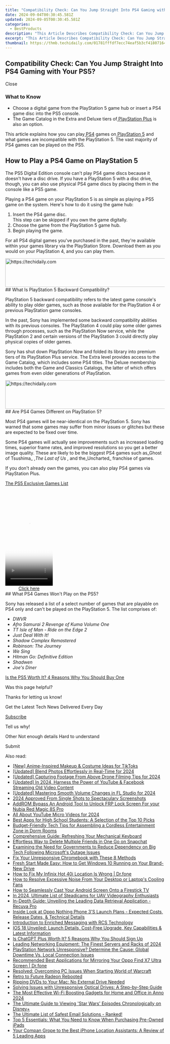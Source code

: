 ```yaml
---
title: "Compatibility Check: Can You Jump Straight Into PS4 Gaming with Your PS5?"
date: 2024-09-04T00:30:45.581Z
updated: 2024-09-05T00:30:45.581Z
categories:
  - BestProducts
description: "This Article Describes Compatibility Check: Can You Jump Straight Into PS4 Gaming with Your PS5?"
excerpt: "This Article Describes Compatibility Check: Can You Jump Straight Into PS4 Gaming with Your PS5?"
thumbnail: https://thmb.techidaily.com/01781fffdf7ecc74eaf5b3cf4180716493ded8344db51bb91021cea7376b2f5b.jpg
---
```


## Compatibility Check: Can You Jump Straight Into PS4 Gaming with Your PS5?

Close 

###  What to Know

* Choose a digital game from the PlayStation 5 game hub or insert a PS4 game disc into the PS5 console.
* The Game Catalog in the Extra and Deluxe tiers of[ PlayStation Plus](https://www.lifewire.com/what-is-playstation-plus-4772152) is also an option.

 This article explains how you can play[ PS4](https://www.lifewire.com/ps4-ps4-slim-and-ps4-pro-4154452) games on[ PlayStation 5](https://www.lifewire.com/playstation-5-4778089) and what games are incompatible with the PlayStation 5\. The vast majority of PS4 games can be played on the PS5.

##  How to Play a PS4 Game on PlayStation 5 

 The PS5 Digital Edition console can't play PS4 game discs because it doesn't have a disc drive. If you have a PlayStation 5 with a disc drive, though, you can also use physical PS4 game discs by placing them in the console like a PS5 game. 

 Playing a PS4 game on your PlayStation 5 is as simple as playing a PS5 game on the system. Here's how to do it using the game hub:

1. Insert the PS4 game disc.  
This step can be skipped if you own the game digitally.
2. Choose the game from the PlayStation 5 game hub.
3. Begin playing the game.

 For all PS4 digital games you've purchased in the past, they're available within your games library via the PlayStation Store. Download them as you would on your PlayStation 4, and you can play them. 

<!-- affiliate ads begin -->
<a href="https://appsumo.8odi.net/c/5597632/2082530/7443" target="_top" id="2082530">
  <img src="//a.impactradius-go.com/display-ad/7443-2082530" border="0" alt="https://techidaily.com" width="728" height="90"/>
</a>
<img height="0" width="0" src="https://appsumo.8odi.net/i/5597632/2082530/7443" style="position:absolute;visibility:hidden;" border="0" />
<!-- affiliate ads end -->
##  What Is PlayStation 5 Backward Compatibility? 

 PlayStation 5 backward compatibility refers to the latest game console's ability to play older games, such as those available for the PlayStation 4 or previous PlayStation game consoles. 

 In the past, Sony has implemented some backward compatibility abilities with its previous consoles. The PlayStation 4 could play some older games through processes, such as the PlayStation Now service, while the PlayStation 2 and certain versions of the PlayStation 3 could directly play physical copies of older games. 

 Sony has shut down PlayStation Now and folded its library into premium tiers of its PlayStation Plus service. The Extra level provides access to the Game Catalog, which includes some PS4 titles. The Deluxe membership includes both the Game and Classics Catalogs, the latter of which offers games from even older generations of PlayStation.  

<!-- affiliate ads begin -->
<a href="https://aligracehair.sjv.io/c/5597632/2016148/19272" target="_top" id="2016148">
  <img src="//a.impactradius-go.com/display-ad/19272-2016148" border="0" alt="https://techidaily.com" width="728" height="90"/>
</a>
<img height="0" width="0" src="https://aligracehair.sjv.io/i/5597632/2016148/19272" style="position:absolute;visibility:hidden;" border="0" />
<!-- affiliate ads end -->
##  Are PS4 Games Different on PlayStation 5? 

 Most PS4 games will be near-identical on the PlayStation 5\. Sony has warned that some games may suffer from minor issues or glitches but these are expected to be fixed over time. 

 Some PS4 games will actually see improvements such as increased loading times, superior frame rates, and improved resolutions so you get a better image quality. These are likely to be the biggest PS4 games such as_Ghost of Tsushima_ ,_The Last of Us_ , and the_Uncharted_ franchise of games. 

 If you don't already own the games, you can also play PS4 games via PlayStation Plus.

[ The PS5 Exclusive Games List ](https://www.lifewire.com/ps5-games-list-5076154) 

<!-- affiliate ads begin -->
<span id="1770526">
					<video width="150" height="300" style="cursor:pointer"
           poster="//a.impactradius-go.com/display-clicktoplayimage/1770526.png"
           onclick="if(!this.playClicked){this.play();this.setAttribute('controls',true);this.playClicked=true;}">
	   <source src="//a.impactradius-go.com/display-ad/20702-1770526">
	   <img src="//a.impactradius-go.com/display-clicktoplayimage/1770526.png" style="border: none; height: 100%; width: 100%; object-fit: contain">
	</video>
	<div style="width:150px;text-align:center"><a href="javascript:window.open(decodeURIComponent('https%3A%2F%2Ftokenmetrics.sjv.io%2Fc%2F5597632%2F1770526%2F20702'), '_blank');void(0);">Click here</a></div>
</span>
<img height="0" width="0" src="https://imp.pxf.io/i/5597632/1770526/20702" style="position:absolute;visibility:hidden;" border="0" />
<!-- affiliate ads end -->
##  What PS4 Games Won't Play on the PS5? 

 Sony has released a list of a select number of games that are playable on PS4 only and can't be played on the PlayStation 5\. The list comprises of:

* _DWVR_
* _Afro Samurai 2 Revenge of Kuma Volume One_
* _TT Isle of Man - Ride on the Edge 2_
* _Just Deal With It!_
* _Shadow Complex Remastered_
* _Robinson: The Journey_
* _We Sing_
* _Hitman Go: Definitive Edition_
* _Shadwen_
* _Joe's Diner_

[  Is the PS5 Worth It? 4 Reasons Why You Should Buy One ](https://www.lifewire.com/is-ps5-worth-it-8629161) 

Was this page helpful?

Thanks for letting us know!

 Get the Latest Tech News Delivered Every Day

[ Subscribe ](https://www.lifewire.com/#) 

Tell us why!

 Other  Not enough details  Hard to understand 

 Submit 

<ins class="adsbygoogle"
     style="display:block"
     data-ad-format="autorelaxed"
     data-ad-client="ca-pub-7571918770474297"
     data-ad-slot="1223367746"></ins>



<ins class="adsbygoogle"
     style="display:block"
     data-ad-client="ca-pub-7571918770474297"
     data-ad-slot="8358498916"
     data-ad-format="auto"
     data-full-width-responsive="true"></ins>

<span class="atpl-alsoreadstyle">Also read:</span>
<div><ul>
<li><a href="https://tiktok-video-files.techidaily.com/new-anime-inspired-makeup-and-costume-ideas-for-tiktoks/"><u>[New] Anime-Inspired Makeup & Costume Ideas for TikToks</u></a></li>
<li><a href="https://fox-info.techidaily.com/updated-blend-photos-effortlessly-in-real-time-for-2024/"><u>[Updated] Blend Photos Effortlessly in Real-Time for 2024</u></a></li>
<li><a href="https://fox-info.techidaily.com/updated-capturing-footage-from-above-drone-filming-tips-for-2024/"><u>[Updated] Capturing Footage From Above  Drone Filming Tips for 2024</u></a></li>
<li><a href="https://facebook-clips.techidaily.com/updated-in-2024-harness-the-power-of-youtube-and-facebook-streaming-old-video-content/"><u>[Updated] In 2024, Harness the Power of YouTube & Facebook  Streaming Old Video Content</u></a></li>
<li><a href="https://vp-tips.techidaily.com/updated-mastering-smooth-volume-changes-in-fl-studio-for-2024/"><u>[Updated] Mastering Smooth Volume Changes in FL Studio for 2024</u></a></li>
<li><a href="https://some-techniques.techidaily.com/2024-approved-from-single-shots-to-spectaculary-screenshots/"><u>2024 Approved  From Single Shots to Spectaculary Screenshots</u></a></li>
<li><a href="https://bypass-frp.techidaily.com/addrom-bypass-an-android-tool-to-unlock-frp-lock-screen-for-your-nubia-red-magic-8s-pro-by-drfone-android/"><u>AddROM Bypass An Android Tool to Unlock FRP Lock Screen For your Nubia Red Magic 8S Pro</u></a></li>
<li><a href="https://youtube-video-recordings.techidaily.com/all-about-youtube-micro-videos-for-2024/"><u>All About YouTube Micro Videos for 2024</u></a></li>
<li><a href="https://techno-recovery.techidaily.com/best-apps-for-high-school-students-a-selection-of-the-top-10-picks/"><u>Best Apps for High School Students: A Selection of the Top 10 Picks</u></a></li>
<li><a href="https://techno-recovery.techidaily.com/budget-friendly-tech-tips-for-assembling-a-cordless-entertainment-zone-in-dorm-rooms/"><u>Budget-Friendly Tech Tips for Assembling a Cordless Entertainment Zone in Dorm Rooms</u></a></li>
<li><a href="https://techno-recovery.techidaily.com/comprehensive-guide-refreshing-your-mechanical-keyboard/"><u>Comprehensive Guide: Refreshing Your Mechanical Keyboard</u></a></li>
<li><a href="https://techno-recovery.techidaily.com/effortless-way-to-delete-multiple-friends-in-one-go-on-snapchat/"><u>Effortless Way to Delete Multiple Friends in One Go on Snapchat</u></a></li>
<li><a href="https://techno-recovery.techidaily.com/examining-the-need-for-governments-to-reduce-dependency-on-big-tech-following-microsofts-outage-issues/"><u>Examining the Need for Governments to Reduce Dependency on Big Tech Following Microsoft's Outage Issues</u></a></li>
<li><a href="https://techno-recovery.techidaily.com/fix-your-unresponsive-chromebook-with-these-8-methods/"><u>Fix Your Unresponsive Chromebook with These 8 Methods</u></a></li>
<li><a href="https://techno-recovery.techidaily.com/fresh-start-made-easy-how-to-get-windows-10-running-on-your-brand-new-drive/"><u>Fresh Start Made Easy: How to Get Windows 10 Running on Your Brand-New Drive</u></a></li>
<li><a href="https://fake-location.techidaily.com/how-to-fix-my-infinix-hot-40i-location-is-wrong-drfone-by-drfone-virtual-android/"><u>How to Fix My Infinix Hot 40i Location Is Wrong | Dr.fone</u></a></li>
<li><a href="https://techno-recovery.techidaily.com/how-to-resolve-excessive-noise-from-your-desktop-or-laptops-cooling-fans/"><u>How to Resolve Excessive Noise From Your Desktop or Laptop's Cooling Fans</u></a></li>
<li><a href="https://techno-recovery.techidaily.com/how-to-seamlessly-cast-your-android-screen-onto-a-firestick-tv/"><u>How to Seamlessly Cast Your Android Screen Onto a Firestick TV</u></a></li>
<li><a href="https://some-guidance.techidaily.com/in-2024-ultimate-list-of-steadicams-for-uav-videography-enthusiasts/"><u>In 2024, Ultimate List of Steadicams for UAV Videography Enthusiasts</u></a></li>
<li><a href="https://techno-recovery.techidaily.com/in-depth-guide-unveiling-the-leading-data-retrieval-application-recuva-pro/"><u>In-Depth Guide: Unveiling the Leading Data Retrieval Application - Recuva Pro</u></a></li>
<li><a href="https://techno-recovery.techidaily.com/inside-look-at-oppo-nothing-phone-3s-launch-plans-expected-costs-release-dates-and-technical-details/"><u>Inside Look at Oppo Nothing Phone 3'S Launch Plans - Expected Costs, Release Dates, & Technical Details</u></a></li>
<li><a href="https://techno-recovery.techidaily.com/introduction-to-enriched-messaging-with-rcs-technology/"><u>Introduction to Enriched Messaging with RCS Technology</u></a></li>
<li><a href="https://techno-recovery.techidaily.com/ios-18-unveiled-launch-details-cost-free-upgrade-key-capabilities-and-latest-information/"><u>IOS 18 Unveiled: Launch Details, Cost-Free Upgrade, Key Capabilities & Latest Information</u></a></li>
<li><a href="https://techno-recovery.techidaily.com/is-chatgpt-plus-worth-it-5-reasons-why-you-should-sign-up/"><u>Is ChatGPT Plus Worth It? 5 Reasons Why You Should Sign Up</u></a></li>
<li><a href="https://techno-recovery.techidaily.com/leading-networking-equipment-the-finest-servers-and-racks-of-2024/"><u>Leading Networking Equipment: The Finest Servers and Racks of 2024</u></a></li>
<li><a href="https://techno-recovery.techidaily.com/playstation-network-unresponsive-determine-the-cause-global-downtime-vs-local-connection-issues/"><u>PlayStation Network Unresponsive? Determine the Cause: Global Downtime Vs. Local Connection Issues</u></a></li>
<li><a href="https://screen-mirror.techidaily.com/recommended-best-applications-for-mirroring-your-oppo-find-x7-ultra-screen-drfone-by-drfone-android/"><u>Recommended Best Applications for Mirroring Your Oppo Find X7 Ultra Screen | Dr.fone</u></a></li>
<li><a href="https://win-answers.techidaily.com/resolved-overcoming-pc-issues-when-starting-world-of-warcraft/"><u>Resolved: Overcoming PC Issues When Starting World of Warcraft</u></a></li>
<li><a href="https://screen-activity-recording.techidaily.com/retro-to-future-radeon-rebooted/"><u>Retro to Future  Radeon Rebooted</u></a></li>
<li><a href="https://discover-great.techidaily.com/ripping-dvds-to-your-mac-no-external-drive-needed/"><u>Ripping DVDs to Your Mac: No External Drive Needed</u></a></li>
<li><a href="https://techno-recovery.techidaily.com/solving-issues-with-unresponsive-optical-drives-a-step-by-step-guide/"><u>Solving Issues with Unresponsive Optical Drives: A Step-by-Step Guide</u></a></li>
<li><a href="https://techno-recovery.techidaily.com/the-most-effective-wi-fi-boosting-gadgets-for-home-and-office-in-anno-2024/"><u>The Most Effective Wi-Fi Boosting Gadgets for Home and Office in Anno 2024</u></a></li>
<li><a href="https://techno-recovery.techidaily.com/the-ultimate-guide-to-viewing-star-wars-episodes-chronologically-on-disneyplus/"><u>The Ultimate Guide to Viewing 'Star Wars' Episodes Chronologically on Disney+</u></a></li>
<li><a href="https://techno-recovery.techidaily.com/1722894027452-the-ultimate-list-of-safest-email-solutions-ranked/"><u>The Ultimate List of Safest Email Solutions - Ranked!</u></a></li>
<li><a href="https://techno-recovery.techidaily.com/top-5-essentials-what-you-need-to-know-when-purchasing-pre-owned-ipads/"><u>Top 5 Essentials: What You Need to Know When Purchasing Pre-Owned iPads</u></a></li>
<li><a href="https://techno-recovery.techidaily.com/your-compan-grope-to-the-best-iphone-location-assistants-a-review-of-5-leading-apps/"><u>Your Compan Grope to the Best iPhone Location Assistants: A Review of 5 Leading Apps</u></a></li>
</ul></div>
